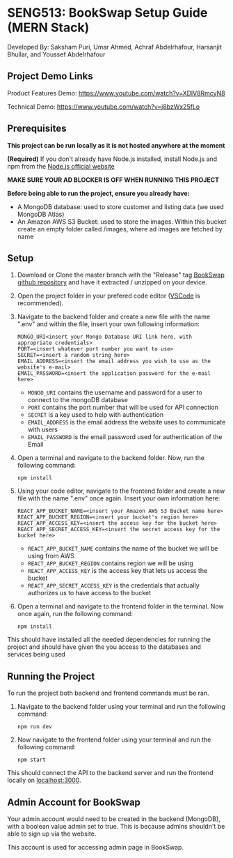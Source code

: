 # SENG513: BookSwap Setup Guide (MERN Stack)
Developed By: Saksham Puri, Umar Ahmed, Achraf Abdelrhafour, Harsanjit Bhullar, and Youssef Abdelrhafour

## Project Demo Links
Product Features Demo: https://www.youtube.com/watch?v=XDlV8RmcyN8

Technical Demo: https://www.youtube.com/watch?v=j8bzWx25fLo

## Prerequisites
**This project can be run locally as it is not hosted anywhere at the moment**

**(Required)** If you don't already have Node.js installed, install Node.js and npm from the [Node.js official website](https://nodejs.org/en)

**MAKE SURE YOUR AD BLOCKER IS OFF WHEN RUNNING THIS PROJECT**

**Before being able to run the project, ensure you already have:**
- A MongoDB database: used to store customer and listing data (we used MongoDB Atlas)
- An Amazon AWS S3 Bucket: used to store the images. Within this bucket create an empty folder called /images, where ad images are fetched by name

## Setup
1. Download or Clone the master branch with the "Release" tag [BookSwap github repository](https://github.com/Saksham-P/SENG513-BookSwap) and have it extracted / unzipped on your device.
2. Open the project folder in your prefered code editor ([VSCode](https://code.visualstudio.com/) is recommended).
3. Navigate to the backend folder and create a new file with the name ".env" and within the file, insert your own following information:
    ```
    MONGO_URI<insert your Mongo Database URI link here, with appropriate credentials>
    PORT=<insert whatever port number you want to use>
    SECRET=<insert a random string here>
    EMAIL_ADDRESS=<insert the email address you wish to use as the website's e-mail>
    EMAIL_PASSWORD=<insert the application password for the e-mail here> 
    ```
    - `MONGO_URI` contains the username and password for a user to connect to the mongoDB database
    - `PORT` contains the port number that will be used for API connection
    - `SECRET` is a key used to help with authentication
    - `EMAIL_ADDRESS` is the email address the website uses to communicate with users
    - `EMAIL_PASSWORD` is the email password used for authentication of the Email

4. Open a terminal and navigate to the backend folder. Now, run the following command: 
    ```
    npm install
    ```
5. Using your code editor, navigate to the frontend folder and create a new file with the name ".env" once again. Insert your own information here:
    ```
    REACT_APP_BUCKET_NAME=<insert your Amazon AWS S3 Bucket name here>
    REACT_APP_BUCKET_REGION=<insert your bucket's region here>
    REACT_APP_ACCESS_KEY=<insert the access key for the bucket here>
    REACT_APP_SECRET_ACCESS_KEY=<insert the secret access key for the bucket here>
    ```
    - `REACT_APP_BUCKET_NAME` contains the name of the bucket we will be using from AWS
    - `REACT_APP_BUCKET_REGION` contains region we will be using
    - `REACT_APP_ACCESS_KEY` is the access key that lets us access the bucket
    - `REACT_APP_SECRET_ACCESS_KEY` is the credentials that actually authorizes us to have access to the bucket

6.  Open a terminal and navigate to the frontend folder in the terminal. Now once again, run the following command:
    ```
    npm install
    ```
This should have installed all the needed dependencies for running the project and should have given the you access to the databases and services being used

## Running the Project
To run the project both backend and frontend commands must be ran.
1. Navigate to the backend folder using your terminal and run the following command: 
    ```
    npm run dev
    ```
2. Now navigate to the frontend folder using your terminal and run the following command:
    ```
    npm start
    ```
This should connect the API to the backend server and run the frontend locally on [localhost:3000](http://localhost:3000/).

## Admin Account for BookSwap
Your admin account would need to be created in the backend (MongoDB), with a boolean value admin set to true.
This is because admins shouldn't be able to sign up via the website. 

This account is used for accessing admin page in BookSwap.

